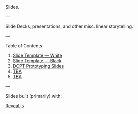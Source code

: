 Slides.

—

Slide Decks, presentations, and other misc. linear storytelling.

—

Table of Contents

1. [Slide Template — White](http://labs.edouard.us/slides/white/template-white.html#/)
2. [Slide Template — Black](http://labs.edouard.us/slides/black/template-black.html#/)
3. [DCPT Prototyping Slides](http://labs.edouard.us/slides/dcpt/dcpt.html#/)
4. [TBA](#)
5. [TBA](#)

—

Slides built (primarily) with:

[Reveal.js](https://github.com/hakimel/reveal.js/)
